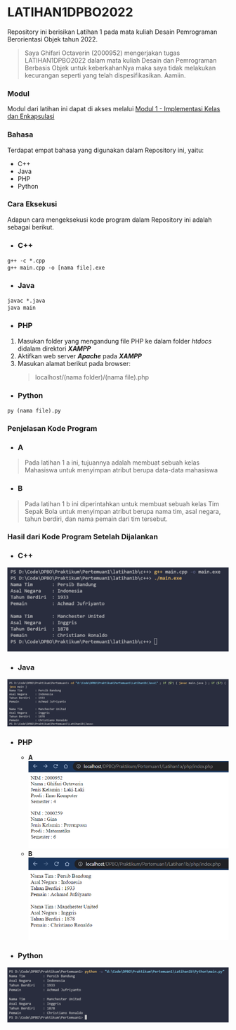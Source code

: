 # LATIHAN1DPBO2022
Repository ini berisikan Latihan 1 pada mata kuliah Desain Pemrograman Berorientasi Objek tahun 2022.

>Saya Ghifari Octaverin (2000952) mengerjakan tugas LATIHAN1DPBO2022 dalam mata kuliah Desain dan Pemrograman Berbasis Objek untuk keberkahanNya maka saya tidak melakukan kecurangan seperti yang telah dispesifikasikan. Aamiin.

### Modul
Modul dari latihan ini dapat di akses melalui [Modul 1 - Implementasi Kelas dan Enkapsulasi](https://docs.google.com/document/d/1ov4hTp_LUAoiY0Vi_ZQiX8AYj9Q1MF4B/edit)

### Bahasa
Terdapat empat bahasa yang digunakan dalam Repository ini, yaitu:
- C++
- Java
- PHP
- Python

### Cara Eksekusi
Adapun cara mengeksekusi kode program dalam Repository ini adalah sebagai berikut.

- ### C++
```
g++ -c *.cpp
g++ main.cpp -o [nama file].exe
```
- ### Java
```
javac *.java
java main
```
- ### PHP
 1. Masukan folder yang mengandung file PHP ke dalam folder *htdocs* didalam direktori ***XAMPP***
 2. Aktifkan web server ***Apache*** pada ***XAMPP***
 3. Masukan alamat berikut pada browser:
    > localhost/(nama folder)/(nama file).php
- ### Python
```
py (nama file).py
```

### Penjelasan Kode Program
- ### A
> Pada latihan 1 a ini, tujuannya adalah membuat sebuah kelas Mahasiswa untuk menyimpan atribut berupa data-data mahasiswa
- ### B
> Pada latihan 1 b ini diperintahkan untuk membuat sebuah kelas Tim Sepak Bola untuk menyimpan atribut berupa nama tim, asal negara, tahun berdiri, dan nama pemain dari tim tersebut. 

### Hasil dari Kode Program Setelah Dijalankan
- ### C++
![Latihan 1b C++](https://github.com/ghifari21/LATIHAN1DPBO2022/blob/5f50449813c6061f45f6d2c4085824ef49b71f17/Screenshot/Latihan1b_C++.png)
- ### Java
![Latihan 1b Java](https://github.com/ghifari21/LATIHAN1DPBO2022/blob/5f50449813c6061f45f6d2c4085824ef49b71f17/Screenshot/Latihan1b_Java.png)
- ### PHP
  - **A** <br>
![Latihan 1a PHP](https://github.com/ghifari21/LATIHAN1DPBO2022/blob/5f50449813c6061f45f6d2c4085824ef49b71f17/Screenshot/Latihan1a_PHP.png)
  - **B** <br>
![Latihan 1b PHP](https://github.com/ghifari21/LATIHAN1DPBO2022/blob/5f50449813c6061f45f6d2c4085824ef49b71f17/Screenshot/Latihan1b_PHP.png)
- ### Python
![Latihan 1b Python](https://github.com/ghifari21/LATIHAN1DPBO2022/blob/5f50449813c6061f45f6d2c4085824ef49b71f17/Screenshot/Latihan1b_Python.png)
